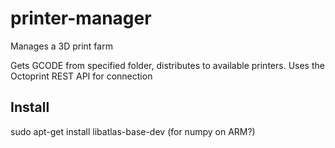 # printer-manager
Manages a 3D print farm

Gets GCODE from specified folder, distributes to available printers.
Uses the Octoprint REST API for connection

## Install
sudo apt-get install libatlas-base-dev
(for numpy on ARM?)
